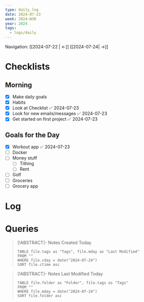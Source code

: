 ```yaml
---
type: daily_log
date: 2024-07-23
week: 2024-W30
year: 2024
tags:
  - logs/daily
---
```

Navigation: [[2024-07-22 | <-]] [[2024-07-24| ->]]

# Checklists
## Morning
- [x] Make daily goals
- [x] Habits
- [x] Look at Checklist ✅ 2024-07-23
- [x] Look for new emails/messages ✅ 2024-07-23
- [x] Get started on first project ✅ 2024-07-23

## Goals for the Day
- [x] Workout app ✅ 2024-07-23
- [ ] Docker
- [ ] Money stuff
	- [ ] Tithing
	- [ ] Rent
- [ ] Golf
- [ ] Groceries
- [ ] Grocery app

# Log

# Queries
> [!ABSTRACT]- Notes Created Today
> ```dataview
> TABLE file.tags as "Tags", file.mday as "Last Modified"
> FROM ""
> WHERE file.cday = date("2024-07-24")
> SORT file.ctime asc
> ```

> [!ABSTRACT]- Notes Last Modified Today
> ```dataview
> TABLE file.folder as "Folder", file.tags as "Tags"
> FROM ""
> WHERE file.mday = date("2024-07-24")
> SORT file.folder asc
> ```
